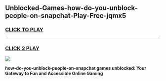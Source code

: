 
## Unblocked-Games-how-do-you-unblock-people-on-snapchat-Play-Free-jqmx5
<h3>
<a href="https://premium76.site?title=how-do-you-unblock-people-on-snapchat&ref=10A">CLICK TO PLAY</a></h3>
<hr>

<h3>
<a href="https://premium76.site?title=how-do-you-unblock-people-on-snapchat&ref=10A">CLICK 2 PLAY</a>
  
</h3>

<a href="https://premium76.site?title=how-do-you-unblock-people-on-snapchat&ref=10A"><img src="https://clearcache.store/games.png"></a>


**how-do-you-unblock-people-on-snapchat games unblocked: Your Gateway to Fun and Accessible Online Gaming**
